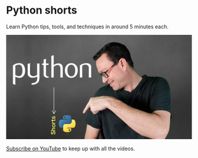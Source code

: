 # Python shorts

Learn Python tips, tools, and techniques in around 5 minutes each.

[![](./resources/readme_images/shorts-poster.jpg)](https://talkpython.fm/python-shorts)

[Subscribe on YouTube](https://talkpython.fm/python-shorts) to keep up with all the videos.

